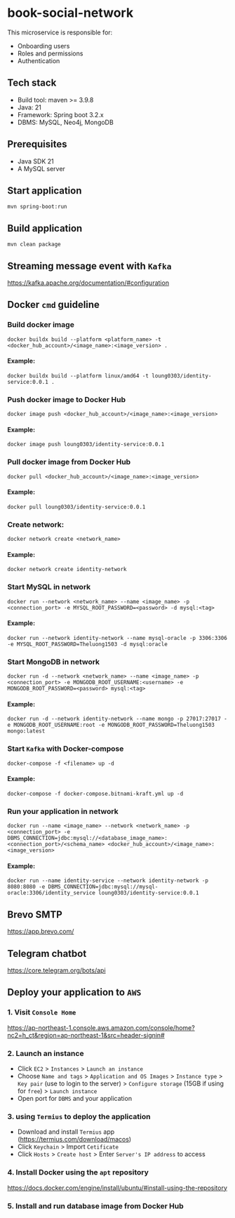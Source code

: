 # book-social-network
This microservice is responsible for:
* Onboarding users
* Roles and permissions
* Authentication

## Tech stack
* Build tool: maven >= 3.9.8
* Java: 21
* Framework: Spring boot 3.2.x
* DBMS: MySQL, Neo4j, MongoDB

## Prerequisites
* Java SDK 21
* A MySQL server

## Start application
`mvn spring-boot:run`

## Build application
`mvn clean package`
## Streaming message event with `Kafka`
https://kafka.apache.org/documentation/#configuration
## Docker `cmd` guideline
### Build docker image
`docker buildx build --platform <platform_name> -t <docker_hub_account>/<image_name>:<image_version> .`
#### Example:
`docker buildx build --platform linux/amd64 -t loung0303/identity-service:0.0.1 .`
### Push docker image to Docker Hub
`docker image push <docker_hub_account>/<image_name>:<image_version>`
#### Example:
`docker image push loung0303/identity-service:0.0.1`
### Pull docker image from Docker Hub
`docker pull <docker_hub_account>/<image_name>:<image_version>`
#### Example:
`docker pull loung0303/identity-service:0.0.1`
### Create network:
`docker network create <network_name>`
#### Example:
`docker network create identity-network`
### Start MySQL in network
`docker run --network <network_name> --name <image_name> -p <connection_port> -e MYSQL_ROOT_PASSWORD=<password> -d mysql:<tag>`
#### Example:
`docker run --network identity-network --name mysql-oracle -p 3306:3306 -e MYSQL_ROOT_PASSWORD=Theluong1503 -d mysql:oracle`
### Start MongoDB in network
`docker run -d --network <network_name> --name <image_name> -p <connection_port> -e MONGODB_ROOT_USERNAME:<username> -e MONGODB_ROOT_PASSWORD=<password> mysql:<tag>`
#### Example:
`docker run -d --network identity-network --name mongo -p 27017:27017 -e MONGODB_ROOT_USERNAME:root -e MONGODB_ROOT_PASSWORD=Theluong1503  mongo:latest`
### Start `Kafka` with Docker-compose
`docker-compose -f <filename> up -d`
#### Example:
`docker-compose -f docker-compose.bitnami-kraft.yml up -d`
### Run your application in network
`docker run --name <image_name> --network <network_name> -p <connection_port> -e DBMS_CONNECTION=jdbc:mysql://<database_image_name>:<connection_port>/<schema_name> <docker_hub_account>/<image_name>:<image_version>`
#### Example:
`docker run --name identity-service --network identity-network -p 8080:8080 -e DBMS_CONNECTION=jdbc:mysql://mysql-oracle:3306/identity_service loung0303/identity-service:0.0.1`

## Brevo SMTP
https://app.brevo.com/

## Telegram chatbot
https://core.telegram.org/bots/api

## Deploy your application to `AWS`
### 1. Visit `Console Home`
https://ap-northeast-1.console.aws.amazon.com/console/home?nc2=h_ct&region=ap-northeast-1&src=header-signin#
### 2. Launch an instance
- Click `EC2` > `Instances` > `Launch an instance`
- Choose `Name and tags` > `Application and OS Images` > `Instance type` > `Key pair` (use to login to the server) > `Configure storage` (15GB if using for `free`) > `Launch instance`
- Open port for `DBMS` and your application
### 3. using `Termius` to deploy the application
- Download and install `Termius` app (https://termius.com/download/macos)
- Click `Keychain` > Import `Cetificate`
- Click `Hosts` > `Create host` > Enter `Server's IP address` to access

### 4. Install Docker using the `apt` repository
https://docs.docker.com/engine/install/ubuntu/#install-using-the-repository

### 5. Install and run database image from Docker Hub